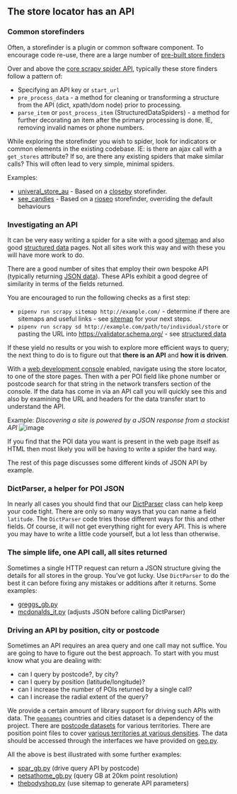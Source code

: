
## The store locator has an API

### Common storefinders

Often, a storefinder is a plugin or common software component. To encourage code
re-use, there are a large number of [pre-built store finders](../locations/storefinders/)

Over and above the [core scrapy spider API](https://docs.scrapy.org/en/latest/topics/spiders.html),
typically these store finders follow a pattern of:

- Specifying an API key or `start_url`
- `pre_process_data` - a method for cleaning or transforming a structure from the API (dict, xpath/dom node) prior to processing.
- `parse_item` or `post_process_item` (StructuredDataSpiders) - a method for further decorating an item after the primary processing is done. IE, removing invalid names or phone numbers.

While exploring the storefinder you wish to spider, look for indicators or common elements in the existing codebase.
IE: is there an ajax call with a `get_stores` attribute? If so, are there any existing spiders that make similar calls?
This will often lead to very simple, minimal spiders.

Examples:
- [univeral_store_au](../locations/spiders/universal_store_au.py) - Based on a [closeby](../locations/storefinders/closeby.py) storefinder.
- [see_candies](../locations/spiders/see_candies.py) - Based on a [rioseo](../locations/storefinders/rio_seo.py) storefinder, overriding the default behaviours

### Investigating an API

It can be very easy writing a spider for a site with
a good [sitemap](./SITEMAP.md) and also good [structured data](./STRUCTURED_DATA.md)
pages. Not all sites work this way and with these you will have more work to do.

There are a good number of sites that employ their
own bespoke API (typically returning [JSON data](https://en.wikipedia.org/wiki/JSON)).
These APIs exhibit a good degree of similarity in terms of the fields returned.

You are encouraged to run the following checks as a first step:

- `pipenv run scrapy sitemap http://example.com/` - determine if there are sitemaps and useful links - see [sitemap](./SITEMAP.md) for your next steps.
- `pipenv run scrapy sd http://example.com/path/to/individual/store` or pasting the URL into https://validator.schema.org/ - see [structured data](./STRUCTURED_DATA.md)

If these yield no results or you wish to explore more efficient ways to query; the
next thing to do is to figure out that **there is an API** and **how it is driven**.

With a [web development console](https://docs.scrapy.org/en/latest/topics/developer-tools.html)
enabled, navigate using the store locator, to one of the store pages. Then with a per POI
field like phone number or postcode search for that string in the network transfers section
of the console. If the data has come in via an API call you will quickly see this and also by
examining the URL and headers for the data transfer start to understand the API.

Example: _Discovering a site is powered by a JSON response from a stockist API_
![image](https://github.com/user-attachments/assets/8a4e7f0d-3b21-45e3-92c4-39c59a0753f9)


If you find that the POI data you want is present in the web page itself as HTML then
most likely you will be having to write a spider the hard way.

The rest of this page discusses some different kinds of JSON API by example.

### DictParser, a helper for POI JSON

In nearly all cases you should find that our [DictParser](../locations/dict_parser.py)
class can help keep your code tight. There are only so many ways that you
can name a field `latitude`. The `DictParser` code tries those different ways for
this and other fields. Of course, it will not get everything right for every API.
This is where you may have to write a little code yourself, but a lot
less than otherwise.

### The simple life, one API call, all sites returned

Sometimes a single HTTP request can return a JSON structure giving the details for
all stores in the group. You've got lucky. Use `DictParser` to do the best it can
before fixing any mistakes or additions after it returns. Some examples:

* [greggs_gb.py](../locations/spiders/greggs_gb.py)
* [mcdonalds_it.py](../locations/spiders/mcdonalds_it.py) (adjusts JSON before calling DictParser)

### Driving an API by position, city or postcode

Sometimes an API requires an area query and one call may not suffice.
You are going to have to figure out the best approach. To start with you must
know what you are dealing with:

* can I query by postcode?, by city?
* can I query by position (latitude/longitude)?
* can I increase the number of POIs returned by a single call?
* can I increase the radial extent of the query?

We provide a certain amount of library support for driving such APIs with data.
The [`geonames`](https://www.geonames.org/) countries and cities dataset is
a dependency of the project. There are [postcode datasets](../locations/searchable_points/postcodes)
for various territories. There are position point files to cover
[various territories at various densities](../locations/searchable_points).
The data should be accessed through the interfaces we have provided
on [geo.py](../locations/geo.py).

All the above is best illustrated with some further examples:

* [spar_gb.py](../locations/spiders/spar_gb.py) (drive query API by postcode)
* [petsathome_gb.py](../locations/spiders/pets_at_home_gb.py) (query GB at 20km point resolution)
* [thebodyshop.py](../locations/spiders/the_body_shop.py) (use sitemap to generate API parameters)
